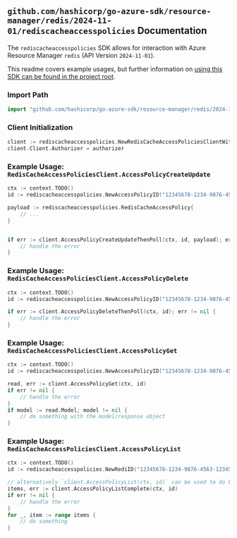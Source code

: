 
## `github.com/hashicorp/go-azure-sdk/resource-manager/redis/2024-11-01/rediscacheaccesspolicies` Documentation

The `rediscacheaccesspolicies` SDK allows for interaction with Azure Resource Manager `redis` (API Version `2024-11-01`).

This readme covers example usages, but further information on [using this SDK can be found in the project root](https://github.com/hashicorp/go-azure-sdk/tree/main/docs).

### Import Path

```go
import "github.com/hashicorp/go-azure-sdk/resource-manager/redis/2024-11-01/rediscacheaccesspolicies"
```


### Client Initialization

```go
client := rediscacheaccesspolicies.NewRedisCacheAccessPoliciesClientWithBaseURI("https://management.azure.com")
client.Client.Authorizer = authorizer
```


### Example Usage: `RedisCacheAccessPoliciesClient.AccessPolicyCreateUpdate`

```go
ctx := context.TODO()
id := rediscacheaccesspolicies.NewAccessPolicyID("12345678-1234-9876-4563-123456789012", "example-resource-group", "redisName", "accessPolicyName")

payload := rediscacheaccesspolicies.RedisCacheAccessPolicy{
	// ...
}


if err := client.AccessPolicyCreateUpdateThenPoll(ctx, id, payload); err != nil {
	// handle the error
}
```


### Example Usage: `RedisCacheAccessPoliciesClient.AccessPolicyDelete`

```go
ctx := context.TODO()
id := rediscacheaccesspolicies.NewAccessPolicyID("12345678-1234-9876-4563-123456789012", "example-resource-group", "redisName", "accessPolicyName")

if err := client.AccessPolicyDeleteThenPoll(ctx, id); err != nil {
	// handle the error
}
```


### Example Usage: `RedisCacheAccessPoliciesClient.AccessPolicyGet`

```go
ctx := context.TODO()
id := rediscacheaccesspolicies.NewAccessPolicyID("12345678-1234-9876-4563-123456789012", "example-resource-group", "redisName", "accessPolicyName")

read, err := client.AccessPolicyGet(ctx, id)
if err != nil {
	// handle the error
}
if model := read.Model; model != nil {
	// do something with the model/response object
}
```


### Example Usage: `RedisCacheAccessPoliciesClient.AccessPolicyList`

```go
ctx := context.TODO()
id := rediscacheaccesspolicies.NewRediID("12345678-1234-9876-4563-123456789012", "example-resource-group", "redisName")

// alternatively `client.AccessPolicyList(ctx, id)` can be used to do batched pagination
items, err := client.AccessPolicyListComplete(ctx, id)
if err != nil {
	// handle the error
}
for _, item := range items {
	// do something
}
```
